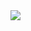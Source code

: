 <img  src="https://ik.imagekit.io/lq3uy4twp3/SW14344_2400x_OZ0hP0f8G.webp?ik-sdk-version=javascript-1.4.3&updatedAt=1654949961502"/>


